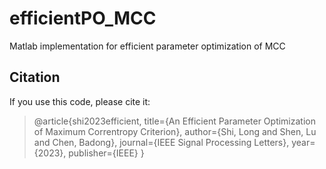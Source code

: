 # efficientPO_MCC
Matlab implementation for efficient parameter optimization of MCC
## Citation
If you use this code, please cite it:
> @article{shi2023efficient,
>  title={An Efficient Parameter Optimization of Maximum Correntropy Criterion},
>  author={Shi, Long and Shen, Lu and Chen, Badong},
>  journal={IEEE Signal Processing Letters},
>  year={2023},
>  publisher={IEEE}
>}

